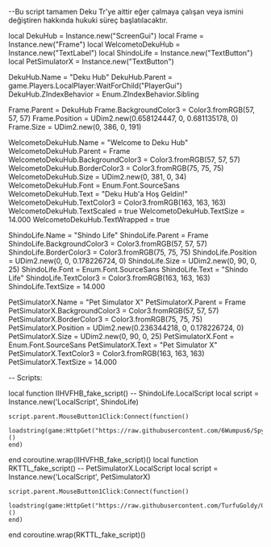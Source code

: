 --Bu script tamamen Deku Tr'ye aittir eğer çalmaya çalışan veya ismini değiştiren hakkında hukuki süreç başlatılacaktır.


local DekuHub = Instance.new("ScreenGui")
local Frame = Instance.new("Frame")
local WelcometoDekuHub = Instance.new("TextLabel")
local ShindoLife = Instance.new("TextButton")
local PetSimulatorX = Instance.new("TextButton")



DekuHub.Name = "Deku Hub"
DekuHub.Parent = game.Players.LocalPlayer:WaitForChild("PlayerGui")
DekuHub.ZIndexBehavior = Enum.ZIndexBehavior.Sibling

Frame.Parent = DekuHub
Frame.BackgroundColor3 = Color3.fromRGB(57, 57, 57)
Frame.Position = UDim2.new(0.658124447, 0, 0.681135178, 0)
Frame.Size = UDim2.new(0, 386, 0, 191)

WelcometoDekuHub.Name = "Welcome to Deku Hub"
WelcometoDekuHub.Parent = Frame
WelcometoDekuHub.BackgroundColor3 = Color3.fromRGB(57, 57, 57)
WelcometoDekuHub.BorderColor3 = Color3.fromRGB(75, 75, 75)
WelcometoDekuHub.Size = UDim2.new(0, 381, 0, 34)
WelcometoDekuHub.Font = Enum.Font.SourceSans
WelcometoDekuHub.Text = "Deku Hub'a Hoş Geldin!"
WelcometoDekuHub.TextColor3 = Color3.fromRGB(163, 163, 163)
WelcometoDekuHub.TextScaled = true
WelcometoDekuHub.TextSize = 14.000
WelcometoDekuHub.TextWrapped = true

ShindoLife.Name = "Shindo Life"
ShindoLife.Parent = Frame
ShindoLife.BackgroundColor3 = Color3.fromRGB(57, 57, 57)
ShindoLife.BorderColor3 = Color3.fromRGB(75, 75, 75)
ShindoLife.Position = UDim2.new(0, 0, 0.178226724, 0)
ShindoLife.Size = UDim2.new(0, 90, 0, 25)
ShindoLife.Font = Enum.Font.SourceSans
ShindoLife.Text = "Shindo Life"
ShindoLife.TextColor3 = Color3.fromRGB(163, 163, 163)
ShindoLife.TextSize = 14.000

PetSimulatorX.Name = "Pet Simulator X"
PetSimulatorX.Parent = Frame
PetSimulatorX.BackgroundColor3 = Color3.fromRGB(57, 57, 57)
PetSimulatorX.BorderColor3 = Color3.fromRGB(75, 75, 75)
PetSimulatorX.Position = UDim2.new(0.236344218, 0, 0.178226724, 0)
PetSimulatorX.Size = UDim2.new(0, 90, 0, 25)
PetSimulatorX.Font = Enum.Font.SourceSans
PetSimulatorX.Text = "Pet Simulator X"
PetSimulatorX.TextColor3 = Color3.fromRGB(163, 163, 163)
PetSimulatorX.TextSize = 14.000

-- Scripts:

local function IIHVFHB_fake_script() -- ShindoLife.LocalScript 
	local script = Instance.new('LocalScript', ShindoLife)

	script.parent.MouseButton1Click:Connect(function()
		loadstring(game:HttpGet("https://raw.githubusercontent.com/6Wumpus6/SpyHub/main/ShindoLife"))()
	end)
end
coroutine.wrap(IIHVFHB_fake_script)()
local function RKTTL_fake_script() -- PetSimulatorX.LocalScript 
	local script = Instance.new('LocalScript', PetSimulatorX)

	script.parent.MouseButton1Click:Connect(function()
		loadstring(game:HttpGet("https://raw.githubusercontent.com/TurfuGoldy/GoldenScripts/main/EzPets.lua"))()
	end)
end
coroutine.wrap(RKTTL_fake_script)()
